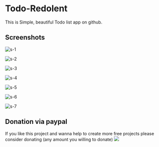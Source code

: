 # Todo-Redolent 
This is Simple, beautiful Todo list app on github.

## Screenshots

![s-1](https://user-images.githubusercontent.com/36503762/54601763-e4a9db00-4a65-11e9-9109-e15a1b681a03.png)

![s-2](https://user-images.githubusercontent.com/36503762/54601786-f8554180-4a65-11e9-8884-3b52e9619bfb.png)

![s-3](https://user-images.githubusercontent.com/36503762/54601818-0c993e80-4a66-11e9-9f07-99a37ed9abf6.png)

![s-4](https://user-images.githubusercontent.com/36503762/54601864-233f9580-4a66-11e9-9a40-81d64ac350ad.png)

![s-5](https://user-images.githubusercontent.com/36503762/54601901-33f00b80-4a66-11e9-9683-a79fcea687b8.png)

![s-6](https://user-images.githubusercontent.com/36503762/54601957-5b46d880-4a66-11e9-937b-ba8798a85172.png)

![s-7](https://user-images.githubusercontent.com/36503762/54601925-44a08180-4a66-11e9-9785-f5da578e13fb.png)

## Donation via paypal
If you like this project and wanna help to create more free projects please consider donating (any amount you willing to donate)
[![](https://www.paypalobjects.com/en_US/i/btn/btn_donateCC_LG.gif)](https://paypal.me/Mazealpha?locale.x=en_GB)




